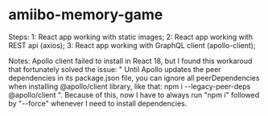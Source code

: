 # amiibo-memory-game

Steps:
1: React app working with static images;
2: React app working with REST api (axios);
3: React app working with GraphQL client (apollo-client);

Notes:
Apollo client failed to install in React 18, but I found this workaroud that fortunately solved the issue:
" Until Apollo updates the peer dependencies in its package.json file, you can ignore all peerDependencies when installing @apollo/client library, like that:
npm i --legacy-peer-deps @apollo/client ".
Because of this, now I have to always run "npm i" followed by "--force" whenever I need to install dependencies.
